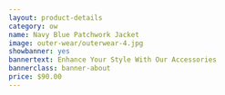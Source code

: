 ```yaml
---
layout: product-details
category: ow
name: Navy Blue Patchwork Jacket
image: outer-wear/outerwear-4.jpg
showbanner: yes
bannertext: Enhance Your Style With Our Accessories
bannerclass: banner-about
price: $90.00
---
```


